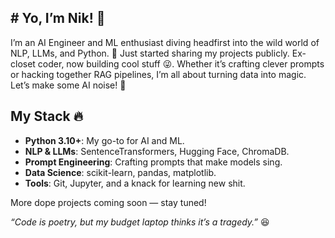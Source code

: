 ## # Yo, I’m Nik! 🧠

I’m an AI Engineer and ML enthusiast diving headfirst into the wild world of NLP, LLMs, and Python. 🐍 Just started sharing my projects publicly. Ex-closet coder, now building cool stuff 😜. Whether it’s crafting clever prompts or hacking together RAG pipelines, I’m all about turning data into magic. Let’s make some AI noise! 🚀

## My Stack 🔥
- **Python 3.10+**: My go-to for AI and ML.
- **NLP & LLMs**: SentenceTransformers, Hugging Face, ChromaDB.
- **Prompt Engineering**: Crafting prompts that make models sing.
- **Data Science**: scikit-learn, pandas, matplotlib.
- **Tools**: Git, Jupyter, and a knack for learning new shit.

More dope projects coming soon — stay tuned!

  *“Code is poetry, but my budget laptop thinks it’s a tragedy.”* 😆
